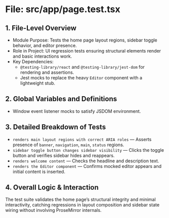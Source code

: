# File: src/app/page.test.tsx

## 1. File-Level Overview

- Module Purpose: Tests the home page layout regions, sidebar toggle behavior, and editor presence.
- Role in Project: UI regression tests ensuring structural elements render and basic interactions work.
- Key Dependencies:
  - `@testing-library/react` and `@testing-library/jest-dom` for rendering and assertions.
  - Jest mocks to replace the heavy `Editor` component with a lightweight stub.

## 2. Global Variables and Definitions

- Window event listener mocks to satisfy JSDOM environment.

## 3. Detailed Breakdown of Tests

- `renders main layout regions with correct ARIA roles` — Asserts presence of `banner`, `navigation`, `main`, `status` regions.
- `sidebar toggle button changes sidebar visibility` — Clicks the toggle button and verifies sidebar hides and reappears.
- `renders welcome content` — Checks the headline and description text.
- `renders the Editor component` — Confirms mocked editor appears and initial content is inserted.

## 4. Overall Logic & Interaction

The test suite validates the home page’s structural integrity and minimal interactivity, catching regressions in layout composition and sidebar state wiring without involving ProseMirror internals.
